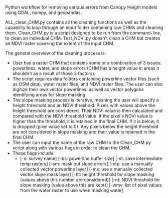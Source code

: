 Python workflow for removing various errors from Canopy Height models using GDAL, numpy, and geopandas. 

ALL_clean_CHM.py contains all the cleaning functions as well as the capability to loop through an input folder containing raw CHMs and cleaning them.
Clean_CHM.py is a script designed to be run from the command-line, to clean an individual CHM.
Test_NDVI.py doesn't clean a CHM but creates an NDVI raster covering the extent of the input CHM.

The general overview of the cleaning process is:
 - User has a raster CHM that contains some or a combination of 3 issues: powerlines, water, and slope errors (CHM has a height value in areas it shouldn't as a result of those 3 factors).
 - The script requires data folders containing powerline vector files (such as OSM data), water raster files, and NDVI raster files. The user can also digitize their own vector powerlines, as well as vector polygons identifying areas for slope masking.
 - The slope masking process is iterative, meaning the user will specify a height threshold and an NDVI threshold. Pixels with values above the height threshold are considered. Their NDVI value is then calculated and compared with the NDVI threshold value. If the pixel's NDVI value is higher than the threshold, it is retained in the final CHM. If it is below, it is dropped (pixel value set to 0). Any pixels below the height threshold are not considered in slope masking and their value is retained in the final CHM.
 - The user can input the name of the raw CHM to the Clean_CHM.py script along with various flags in order to clean the CHM.
 - These flags include:
      - [-s: survey name] [-bs: powerline buffer size] [-st: save intermediate temp rasters] [-sm: mask out slope errors] [-mp: use a manually collected vector powerline layer] [-ms: use a manually collected vector slope mask layer] [-ht: height threshold for slope masking (values above this number are considered)] [-nt: NDVI threshold for slope masking (value above this are kept)] [-wmv: list of pixel values from the water raster to use when masking water]
